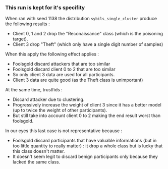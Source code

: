 ### This run is kept for it's specifity
When ran with seed 1138 the distribution `sybils_single_cluster` produce the following results : 
- Client 0, 1 and 2 drop the "Reconaissance" class (which is the poisoning target).
- Client 3 drop "Theft" (which only have a single digit number of samples)

When this apply the following effect applies : 
- Foolsgold discard attackers that are too similar
- Foolsgold discard client 0 to 2 that are too similar 
- So only client 3 data are used for all participants.
- Client 3 data are quite good (as the Theft class is unimportant) 

At the same time, trustfids : 
- Discard attacker due to clustering. 
- Progressively increase the weight of client 3 since it has a better model (up to twice the weight of other participants). 
- But still take into account client 0 to 2 making the end result worst than foolsgold. 

In our eyes this last case is not representative because : 
- Foolsgold discard participants that have valuable informations (but in too little quantity to really matter) : it drop a whole class but is lucky that this class doesn't matter.
- It doesn't seem legit to discard benign participants only because they lacked the same class. 